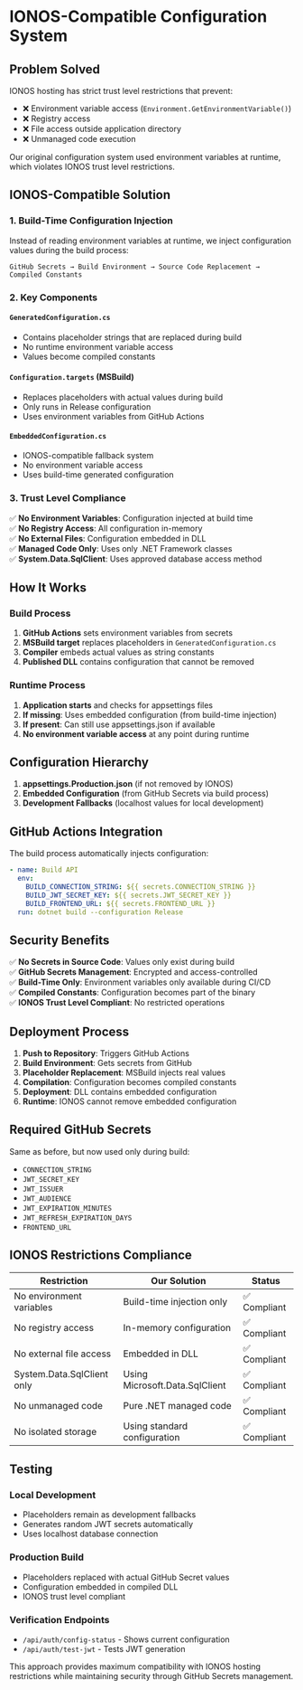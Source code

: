 # IONOS-Compatible Configuration System

## Problem Solved
IONOS hosting has strict trust level restrictions that prevent:
- ❌ Environment variable access (`Environment.GetEnvironmentVariable()`)
- ❌ Registry access
- ❌ File access outside application directory
- ❌ Unmanaged code execution

Our original configuration system used environment variables at runtime, which violates IONOS trust level restrictions.

## IONOS-Compatible Solution

### 1. Build-Time Configuration Injection
Instead of reading environment variables at runtime, we inject configuration values during the build process:

```
GitHub Secrets → Build Environment → Source Code Replacement → Compiled Constants
```

### 2. Key Components

#### `GeneratedConfiguration.cs`
- Contains placeholder strings that are replaced during build
- No runtime environment variable access
- Values become compiled constants

#### `Configuration.targets` (MSBuild)
- Replaces placeholders with actual values during build
- Only runs in Release configuration
- Uses environment variables from GitHub Actions

#### `EmbeddedConfiguration.cs`
- IONOS-compatible fallback system
- No environment variable access
- Uses build-time generated configuration

### 3. Trust Level Compliance

✅ **No Environment Variables**: Configuration injected at build time  
✅ **No Registry Access**: All configuration in-memory  
✅ **No External Files**: Configuration embedded in DLL  
✅ **Managed Code Only**: Uses only .NET Framework classes  
✅ **System.Data.SqlClient**: Uses approved database access method  

## How It Works

### Build Process
1. **GitHub Actions** sets environment variables from secrets
2. **MSBuild target** replaces placeholders in `GeneratedConfiguration.cs`
3. **Compiler** embeds actual values as string constants
4. **Published DLL** contains configuration that cannot be removed

### Runtime Process
1. **Application starts** and checks for appsettings files
2. **If missing**: Uses embedded configuration (from build-time injection)
3. **If present**: Can still use appsettings.json if available
4. **No environment variable access** at any point during runtime

## Configuration Hierarchy

1. **appsettings.Production.json** (if not removed by IONOS)
2. **Embedded Configuration** (from GitHub Secrets via build process)
3. **Development Fallbacks** (localhost values for local development)

## GitHub Actions Integration

The build process automatically injects configuration:

```yaml
- name: Build API
  env:
    BUILD_CONNECTION_STRING: ${{ secrets.CONNECTION_STRING }}
    BUILD_JWT_SECRET_KEY: ${{ secrets.JWT_SECRET_KEY }}
    BUILD_FRONTEND_URL: ${{ secrets.FRONTEND_URL }}
  run: dotnet build --configuration Release
```

## Security Benefits

✅ **No Secrets in Source Code**: Values only exist during build  
✅ **GitHub Secrets Management**: Encrypted and access-controlled  
✅ **Build-Time Only**: Environment variables only available during CI/CD  
✅ **Compiled Constants**: Configuration becomes part of the binary  
✅ **IONOS Trust Level Compliant**: No restricted operations  

## Deployment Process

1. **Push to Repository**: Triggers GitHub Actions
2. **Build Environment**: Gets secrets from GitHub
3. **Placeholder Replacement**: MSBuild injects real values
4. **Compilation**: Configuration becomes compiled constants
5. **Deployment**: DLL contains embedded configuration
6. **Runtime**: IONOS cannot remove embedded configuration

## Required GitHub Secrets

Same as before, but now used only during build:

- `CONNECTION_STRING`
- `JWT_SECRET_KEY`
- `JWT_ISSUER`
- `JWT_AUDIENCE`
- `JWT_EXPIRATION_MINUTES`
- `JWT_REFRESH_EXPIRATION_DAYS`
- `FRONTEND_URL`

## IONOS Restrictions Compliance

| Restriction | Our Solution | Status |
|-------------|--------------|---------|
| No environment variables | Build-time injection only | ✅ Compliant |
| No registry access | In-memory configuration | ✅ Compliant |
| No external file access | Embedded in DLL | ✅ Compliant |
| System.Data.SqlClient only | Using Microsoft.Data.SqlClient | ✅ Compliant |
| No unmanaged code | Pure .NET managed code | ✅ Compliant |
| No isolated storage | Using standard configuration | ✅ Compliant |

## Testing

### Local Development
- Placeholders remain as development fallbacks
- Generates random JWT secrets automatically
- Uses localhost database connection

### Production Build
- Placeholders replaced with actual GitHub Secret values
- Configuration embedded in compiled DLL
- IONOS trust level compliant

### Verification Endpoints
- `/api/auth/config-status` - Shows current configuration
- `/api/auth/test-jwt` - Tests JWT generation

This approach provides maximum compatibility with IONOS hosting restrictions while maintaining security through GitHub Secrets management.
